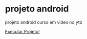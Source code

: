 # projeto android
 projeto android curso em video no ytb


<a href="https://t1adelson.github.io/projeto-android/desafio.html">Executar Projeto!</a>